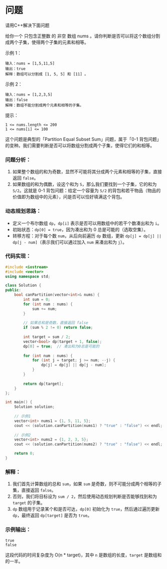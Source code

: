 # 问题

请用C++解决下面问题

给你一个 只包含正整数 的 非空 数组 nums 。请你判断是否可以将这个数组分割成两个子集，使得两个子集的元素和相等。

示例 1：

```plaintext
输入：nums = [1,5,11,5]
输出：true
解释：数组可以分割成 [1, 5, 5] 和 [11] 。
```

示例 2：

```plaintext
输入：nums = [1,2,3,5]
输出：false
解释：数组不能分割成两个元素和相等的子集。
```

提示：

```plaintext
1 <= nums.length <= 200
1 <= nums[i] <= 100
```

这个问题是典型的「Partition Equal Subset Sum」问题，属于「0-1 背包问题」的变种。我们需要判断是否可以将数组分割成两个子集，使得它们的和相等。

### 问题分析：

1. 如果整个数组的和为奇数，显然不可能将其分成两个元素和相等的子集，直接返回 `false`。
2. 如果数组的和为偶数，设这个和为 `S`，那么我们要找到一个子集，它的和为 `S/2`。这就是 0-1 背包问题：给定一个容量为 `S/2` 的背包和若干物品（物品的价值即为数组中的元素），问是否可以恰好填满这个背包。

### 动态规划思路：

- 定义一个布尔数组 `dp`，`dp[i]` 表示是否可以用数组中的若干个数凑出和为 `i`。
- 初始状态：`dp[0] = true`，因为凑出和为 0 总是可能的（选取空集）。
- 转移方程：对于每个数 `num`，从后向前遍历 `dp` 数组，更新 `dp[j] = dp[j] || dp[j - num]`（表示我们可以通过加入 `num` 来凑出和为 `j`）。

### 代码实现：


```cpp
#include <iostream>
#include <vector>
using namespace std;

class Solution {
public:
    bool canPartition(vector<int>& nums) {
        int sum = 0;
        for (int num : nums) {
            sum += num;
        }
        
        // 如果总和是奇数，直接返回 false
        if (sum % 2 != 0) return false;
        
        int target = sum / 2;
        vector<bool> dp(target + 1, false);
        dp[0] = true;  // 凑出和为0总是可能的
        
        for (int num : nums) {
            for (int j = target; j >= num; --j) {
                dp[j] = dp[j] || dp[j - num];
            }
        }
        
        return dp[target];
    }
};

int main() {
    Solution solution;
    
    // 示例1
    vector<int> nums1 = {1, 5, 11, 5};
    cout << (solution.canPartition(nums1) ? "true" : "false") << endl;
    
    // 示例2
    vector<int> nums2 = {1, 2, 3, 5};
    cout << (solution.canPartition(nums2) ? "true" : "false") << endl;

    return 0;
}
```

### 解释：

1. 我们首先计算数组的总和 `sum`，如果 `sum` 是奇数，则不可能分成两个相等的子集，直接返回 `false`。
2. 否则，我们将目标设为 `sum / 2`，然后使用动态规划判断是否能够找到和为 `target` 的子集。
3. `dp` 数组用于记录某个和是否可达，`dp[0]` 初始化为 `true`，然后通过遍历更新 `dp`，最终返回 `dp[target]` 是否为 `true`。

### 示例输出：

```plaintext
true
false
``` 

这段代码的时间复杂度为 O(n * target)，其中 `n` 是数组的长度，`target` 是数组和的一半。